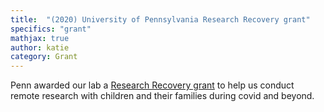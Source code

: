 ```yaml
---
title:  "(2020) University of Pennsylvania Research Recovery grant"
specifics: "grant"
mathjax: true
author: katie
category: Grant
---
```


Penn awarded our lab a [Research Recovery grant](https://research.upenn.edu/funding/research-recovery-program/) to help us conduct remote research with children and their families during covid and beyond.

